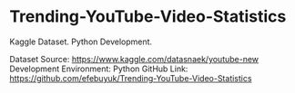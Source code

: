 # Trending-YouTube-Video-Statistics
Kaggle Dataset. Python Development.

Dataset Source: https://www.kaggle.com/datasnaek/youtube-new
Development Environment: Python
GitHub Link: https://github.com/efebuyuk/Trending-YouTube-Video-Statistics 
